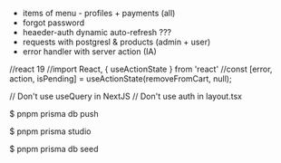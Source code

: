 - items of menu - profiles + payments (all)
- forgot password
- heaeder-auth dynamic auto-refresh ???
- requests with postgresl & products (admin + user)
- error handler with server action (IA)

//react 19
//import React, { useActionState } from 'react'
    //const [error, action, isPending] = useActionState(removeFromCart, null);

// Don't use useQuery in NextJS
// Don't use auth in layout.tsx

$ pnpm prisma db push

$ pnpm prisma studio

$ pnpm prisma db seed


